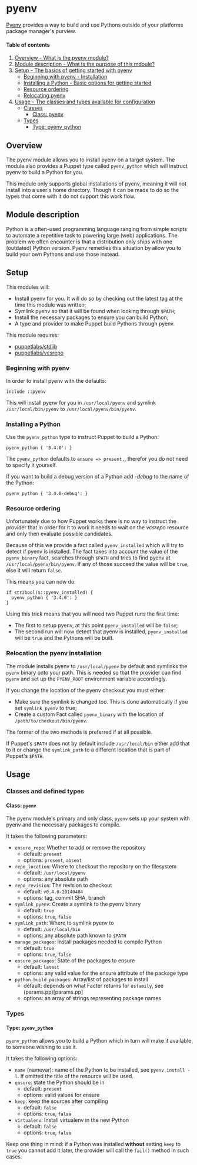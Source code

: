 # pyenv

[Pyenv](https://github.com/yyuu/pyenv) provides a way to build and use
Pythons outside of your platforms package manager's purview.

#### Table of contents

1. [Overview - What is the pyenv module?](#overview)
2. [Module description - What is the purpose of this mdoule?](#module-description)
3. [Setup - The basics of getting started with pyenv](#setup)
    * [Beginning with pyenv - Installation](#beginning-with-pyenv)
    * [Installing a Python - Basic options for getting started](#installing-a-python)
    * [Resource ordering](#resource-ordering)
    * [Relocating pyenv](#relocating-the-pyenv-installation)
4. [Usage - The classes and types available for configuration](#usage)
    * [Classes](#classes)
        * [Class: pyenv](#class-pyenv)
    * [Types](#types)
        * [Type: pyenv_python](#type-pyenv_python)

## Overview
The pyenv module allows you to install pyenv on a target system. The module
also provides a Puppet type called `pyenv_python` which will instruct pyenv
to build a Python for you.

This module only supports global installations of pyenv, meaning it will not
install into a user's home directory. Though it can be made to do so the types
that come with it do not support this work flow.

## Module description
Python is a often-used programming language ranging from simple scripts to
automate a repetitive task to powering large (web) applications. The problem we
often encounter is that a distribution only ships with one (outdated) Python
version. Pyenv remedies this situation by allow you to build your own Pythons
and use those instead.

## Setup
This modules will:

* Install pyenv for you. It will do so by checking out the latest tag at the
  time this module was written;
* Symlink pyenv so that it will be found when looking through `$PATH`;
* Install the necessary packages to ensure you can build Python;
* A type and provider to make Puppet build Pythons through pyenv.

This module requires:

* [puppetlabs/stdlib](https://forge.puppetlabs.com/puppetlabs/stdlib)
* [puppetlabs/vcsrepo](https://forge.puppetlabs.com/puppetlabs/vcsrepo)

### Beginning with pyenv
In order to install pyenv with the defaults:

```puppet
include ::pyenv
```

This will install pyenv for you in `/usr/local/pyenv` and symlink
`/usr/local/bin/pyenv` to `/usr/local/pyenv/bin/pyenv`.

### Installing a Python
Use the `pyenv_python` type to instruct Puppet to build a Python:

```puppet
pyenv_python { '3.4.0': }
```

The `pyenv_python` defaults to `ensure => present,`, therefor you do not need to
specify it yourself.

If you want to build a debug version of a Python add *-debug* to the name of
the Python:

```puppet
pyenv_python { '3.4.0-debug': }
```

### Resource ordering
Unfortunately due to how Puppet works there is no way to instruct the provider
that in order for it to work it needs to wait on the *vcsrepo* resource and only
then evaluate possible candidates.

Because of this we provide a fact called `pyenv_installed` which will try to
detect if pyenv is installed. The fact takes into account the value of the
`pyenv_binary` fact, searches through `$PATH` and tries to find pyenv at
`/usr/local/pyenv/bin/pyenv`. If any of those succeed the value will be `true`,
else it will return `false`.

This means you can now do:

```puppet
if str2bool($::pyenv_installed) {
  pyenv_python { '3.4.0': }
}
```

Using this trick means that you will need two Puppet runs the first time:

* The first to setup pyenv, at this point `pyenv_installed` will be `false`;
* The second run will now detect that pyenv is installed, `pyenv_installed`
  will be `true` and the Pythons will be built.

### Relocation the pyenv installation
The module installs pyenv to `/usr/local/pyenv` by default and symlinks the
`pyenv` binary onto your path. This is needed so that the provider can find
`pyenv` and set up the `PYENV_ROOT` environment variable accordingly.

If you change the location of the pyenv checkout you must either:

* Make sure the symlink is changed too. This is done automatically if you
 set `symlink_pyenv` to true;
* Create a custom Fact called `pyenv_binary` with the location of
 `/path/to/checkout/bin/pyenv`.

The former of the two methods is preferred if at all possible.

If Puppet's `$PATH` does not by default include `/usr/local/bin` either add
that to it or change the `symlink_path` to a different location that is part of
Puppet's `$PATH`.

## Usage

### Classes and defined types

#### Class: `pyenv`
The pyenv module's primary and only class, `pyenv` sets up your system with pyenv
and the necessary packages to compile.

It takes the following parameters:

* `ensure_repo`: Whether to add or remove the repository
    * default: `present`
    * options: `present`, `absent`
* `repo_location`: Where to checkout the repository on the filesystem
    * default: `/usr/local/pyenv`
    * options: any absolute path
* `repo_revision`: The revision to checkout
    * default: `v0.4.0-20140404`
    * options: tag, commit SHA, branch
* `symlink_pyenv`: Create a symlink to the pyenv binary
    * default: `true`
    * options: `true`, `false`
* `symlink_path`: Where to symlink pyenv to
    * default: `/usr/local/bin`
    * options: any absolute path known to `$PATH`
* `manage_packages`: Install packages needed to compile Python
    * default: `true`
    * options: `true`, `false`
* `ensure_packages`: State of the packages to ensure
    * default: `latest`
    * options: any valid value for the ensure attribute of the package type
* `python_build_packages`: Array/list of packages to install
    * default: depends on what Facter returns for `osfamily`, see
      (params.pp)[params.pp]
    * options: an array of strings representing package names

### Types

#### Type: `pyenv_python`

`pyenv_python` allows you to build a Python which in turn will make it
available to someone wishing to use it.

It takes the following options:

* `name` (namevar): name of the Python to be installed, see `pyenv install -l`.
  If omitted the title of the resource will be used.
* `ensure`: state the Python should be in
    * default: `present`
    * options: valid values for ensure
* `keep`: keep the sources after compiling
    * default: `false`
    * options: `true`, `false`
* `virtualenv`: Install virtualenv in the new Python
    * default: `false`
    * options: `true`, `false`

Keep one thing in mind: if a Python was installed **without** setting `keep` to
`true` you cannot add it later, the provider will call the `fail()` method in
such cases.
